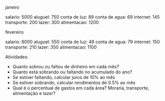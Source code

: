 janeiro

salario: 5000
aluguel: 750
conta de luz: 89
conta de agua: 69
internet: 145
transporte: 200
lazer: 300
alimentacao: 1200

fevereiro

salario: 6000
aluguel: 550
conta de luz: 49
conta de agua: 79
internet: 150
transporte: 210
lazer: 350
alimentacao: 1100

Atividades:

* Quanto sobrou ou faltou de dinheiro em cada mês?
* Quanto está sobrando ou faltando no acumulado do ano?
* Se estiver faltando, calcular juros de 10% ao mês
* Se estiver sobrando, calcular rendimentos de 0.5% ao mês
* Qual é o percentual de gastos em cada área? Moraria, transporte, alimentação e lazer?